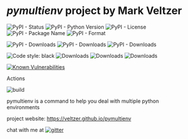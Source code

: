 
# *pymultienv* project by Mark Veltzer

![PyPI - Status](https://img.shields.io/pypi/status/pymultienv)
![PyPI - Python Version](https://img.shields.io/pypi/pyversions/pymultienv)
![PyPI - License](https://img.shields.io/pypi/l/pymultienv)
![PyPI - Package Name](https://img.shields.io/pypi/v/pymultienv)
![PyPI - Format](https://img.shields.io/pypi/format/pymultienv)

![PyPI - Downloads](https://img.shields.io/pypi/dd/pymultienv)
![PyPI - Downloads](https://img.shields.io/pypi/dw/pymultienv)
![PyPI - Downloads](https://img.shields.io/pypi/dm/pymultienv)

![Code style: black](https://img.shields.io/badge/code%20style-black-000000.svg)
![Downloads](https://pepy.tech/badge/pymultienv)
![Downloads](https://pepy.tech/badge/pymultienv/month)
![Downloads](https://pepy.tech/badge/pymultienv/week)

[![Known Vulnerabilities](https://snyk.io/test/github/veltzer/pymultienv/badge.svg?targetFile=requirements.txt)](https://snyk.io/test/github/veltzer/pymultienv?targetFile=requirements.txt)


Actions

![build](https://github.com/veltzer/pymultienv/workflows/build/badge.svg)

pymultienv is a command to help you deal with multiple python environments

project website: https://veltzer.github.io/pymultienv

chat with me at [![gitter](https://badges.gitter.im/Join%20Chat.svg)](https://gitter.im/veltzer/mark.veltzer)


